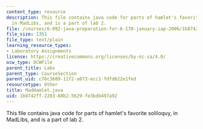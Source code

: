 ```yaml
---
content_type: resource
description: This file contains java code for parts of hamlet's favorite soliloquy,
  in MadLibs, and is a part of lab 2.
file: /courses/6-092-java-preparation-for-6-170-january-iap-2006/1b8742ff220388b25629fe3bdb497a92_MadHamlet.java
file_size: 1351
file_type: text/plain
learning_resource_types:
- Laboratory Assignments
license: https://creativecommons.org/licenses/by-nc-sa/4.0/
ocw_type: OCWFile
parent_title: Labs
parent_type: CourseSection
parent_uid: c76c3609-11f2-a073-ecc1-fdfd622e1fed
resourcetype: Other
title: MadHamlet.java
uid: 1b8742ff-2203-88b2-5629-fe3bdb497a92
---
```

This file contains java code for parts of hamlet's favorite soliloquy, in MadLibs, and is a part of lab 2.